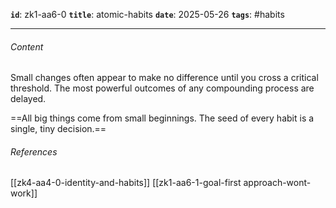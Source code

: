 **`id`**: zk1-aa6-0
**`title`**: atomic-habits
**`date`**: 2025-05-26
**`tags`**: #habits

---

###### Content

Small changes often appear to make no difference until you cross a critical threshold. The most powerful outcomes of any compounding process are delayed.

==All big things come from small beginnings. The seed of every habit is a single, tiny decision.==

###### References

[[zk4-aa4-0-identity-and-habits]]
[[zk1-aa6-1-goal-first approach-wont-work]]
